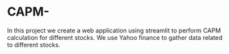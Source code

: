 # CAPM-
In this project we create a web application using streamlit to perform CAPM calculation for different stocks. We use Yahoo finance to gather data related to different stocks. 
